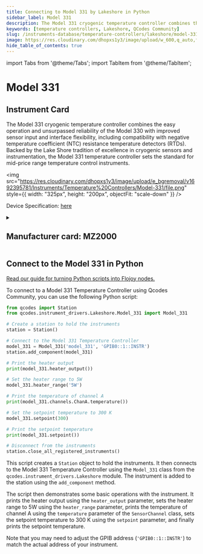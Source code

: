 ```yaml
---
title: Connecting to Model 331 by Lakeshore in Python
sidebar_label: Model 331
description: The Model 331 cryogenic temperature controller combines the easy operation and unsurpassed reliability of the Model 330 with improved sensor input and interface flexibility, including compatibility with negative temperature coefficient (NTC) resistance temperature detectors (RTDs). Backed by the Lake Shore tradition of excellence in cryogenic sensors and instrumentation, the Model 331 temperature controller sets the standard for mid-price range temperature control instruments.
keywords: [temperature controllers, Lakeshore, QCodes Community]
slug: /instruments-database/temperature-controllers/lakeshore/model-331
image: https://res.cloudinary.com/dhopxs1y3/image/upload/w_600,q_auto,f_auto/e_bgremoval/v1692395781/Instruments/Temperature%20Controllers/Model-331/file.jpg
hide_table_of_contents: true
---
```


import Tabs from '@theme/Tabs';
import TabItem from '@theme/TabItem';

# Model 331

## Instrument Card

<div className="flex">

<div>

The Model 331 cryogenic temperature controller combines the easy operation and unsurpassed reliability of the Model 330 with improved sensor input and interface flexibility, including compatibility with negative temperature coefficient (NTC) resistance temperature detectors (RTDs). Backed by the Lake Shore tradition of excellence in cryogenic sensors and instrumentation, the Model 331 temperature controller sets the standard for mid-price range temperature control instruments.

</div>

<img src="https://res.cloudinary.com/dhopxs1y3/image/upload/e_bgremoval/v1692395781/Instruments/Temperature%20Controllers/Model-331/file.png" style={{ width: "325px", height: "200px", objectFit: "scale-down" }} />

</div>

<div className="flex text-center">

<p>Device Specification: <a target="\_blank" href="https://www.lakeshore.com/docs/default-source/product-downloads/331_manual.pdf?sfvrsn=5ed3bf08_1">here</a></p>

</div>

<details style={{ marginTop: "15px"}}>
<summary><h2>Manufacturer card: MZ2000</h2></summary>

<img src="https://res.cloudinary.com/dhopxs1y3/image/upload/v1692813206/Instruments/Vendor%20Logos/Lakeshore_Cryotronics.png" style={{ width: "100%", height: "170px",objectFit: "scale-down" }} />

Supporting advanced scientific research, Lake Shore is a leading global innovator in measurement and control solutions.

<ul>
  <li>Headquarters: Westerville, Ohio, USA</li>
  <li>Yearly Revenue (millions, USD): 21.4</li>
  <li>Vendor Website: <a href="https://www.lakeshore.com/home">here</a></li>
</ul>
</details>

## Connect to the Model 331 in Python

[Read our guide for turning Python scripts into Flojoy nodes.](https://docs.flojoy.ai/custom-nodes/creating-custom-node/)
<Tabs>

<TabItem value="Flojoy" label="Flojoy" className="flojoy-instrument-tabs">

<NodeCardCollection category='WIDGET2000' manufacturer='MZ2000'></NodeCardCollection>

</TabItem>
<TabItem value="QCodes Community" label="QCodes Community">

To connect to a Model 331 Temperature Controller using Qcodes Community, you can use the following Python script:

```python
from qcodes import Station
from qcodes.instrument_drivers.Lakeshore.Model_331 import Model_331

# Create a station to hold the instruments
station = Station()

# Connect to the Model 331 Temperature Controller
model_331 = Model_331('model_331', 'GPIB0::1::INSTR')
station.add_component(model_331)

# Print the heater output
print(model_331.heater_output())

# Set the heater range to 5W
model_331.heater_range('5W')

# Print the temperature of channel A
print(model_331.channels.ChanA.temperature())

# Set the setpoint temperature to 300 K
model_331.setpoint(300)

# Print the setpoint temperature
print(model_331.setpoint())

# Disconnect from the instruments
station.close_all_registered_instruments()
```

This script creates a `Station` object to hold the instruments. It then connects to the Model 331 Temperature Controller using the `Model_331` class from the `qcodes.instrument_drivers.Lakeshore` module. The instrument is added to the station using the `add_component` method.

The script then demonstrates some basic operations with the instrument. It prints the heater output using the `heater_output` parameter, sets the heater range to 5W using the `heater_range` parameter, prints the temperature of channel A using the `temperature` parameter of the `SensorChannel` class, sets the setpoint temperature to 300 K using the `setpoint` parameter, and finally prints the setpoint temperature.

Note that you may need to adjust the GPIB address (`'GPIB0::1::INSTR'`) to match the actual address of your instrument.

</TabItem>
</Tabs>